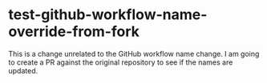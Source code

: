 # test-github-workflow-name-override-from-fork

This is a change unrelated to the GitHub workflow name change. I am going to create a PR against the original repository to see if the names are updated.